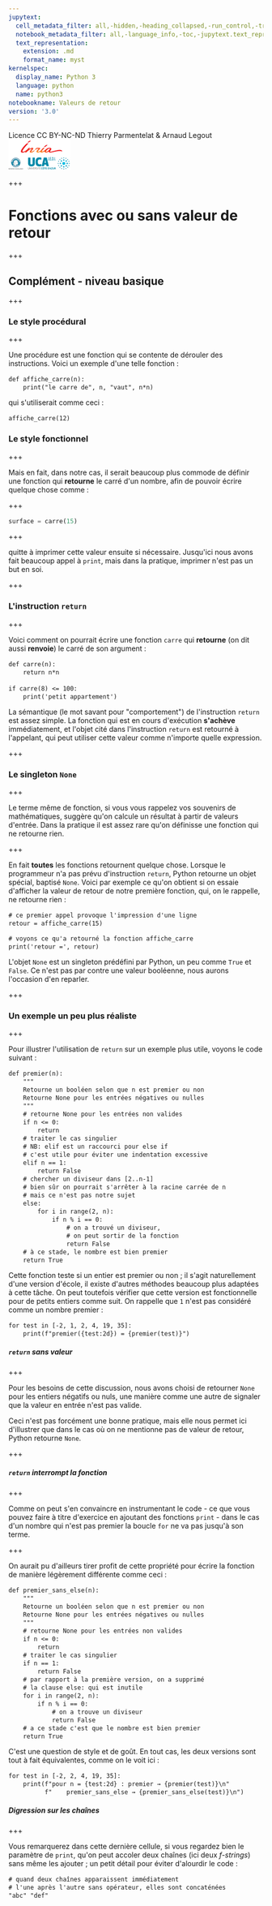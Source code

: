 ```yaml
---
jupytext:
  cell_metadata_filter: all,-hidden,-heading_collapsed,-run_control,-trusted
  notebook_metadata_filter: all,-language_info,-toc,-jupytext.text_representation.jupytext_version,-jupytext.text_representation.format_version
  text_representation:
    extension: .md
    format_name: myst
kernelspec:
  display_name: Python 3
  language: python
  name: python3
notebookname: Valeurs de retour
version: '3.0'
---
```


<div class="licence">
<span>Licence CC BY-NC-ND</span>
<span>Thierry Parmentelat &amp; Arnaud Legout</span>
<span><img src="media/both-logos-small-alpha.png" /></span>
</div>

+++

# Fonctions avec ou sans valeur de retour

+++

## Complément - niveau basique

+++

### Le style procédural

+++

Une procédure est une fonction qui se contente de dérouler des instructions. Voici un exemple d'une telle fonction :

```{code-cell}
def affiche_carre(n):
    print("le carre de", n, "vaut", n*n)
```

qui s'utiliserait comme ceci :

```{code-cell}
affiche_carre(12)
```

### Le style fonctionnel

+++

Mais en fait, dans notre cas, il serait beaucoup plus commode de définir une fonction qui **retourne** le carré d'un nombre, afin de pouvoir écrire quelque chose comme :

+++

```python
surface = carre(15)
```

+++

quitte à imprimer cette valeur ensuite si nécessaire. Jusqu'ici nous avons fait beaucoup appel à `print`, mais dans la pratique, imprimer n'est pas un but en soi.

+++

### L'instruction `return`

+++

Voici comment on pourrait écrire une fonction `carre` qui **retourne** (on dit aussi **renvoie**) le carré de son argument :

```{code-cell}
def carre(n):
    return n*n

if carre(8) <= 100:
    print('petit appartement')
```

La sémantique (le mot savant pour "comportement") de l'instruction `return` est assez simple. La fonction qui est en cours d'exécution **s'achève** immédiatement, et l'objet cité dans l'instruction `return` est retourné à l'appelant, qui peut utiliser cette valeur comme n'importe quelle expression.

+++

### Le singleton `None`

+++

Le terme même de fonction, si vous vous rappelez vos souvenirs de mathématiques, suggère qu'on calcule un résultat à partir de valeurs d'entrée. Dans la pratique il est assez rare qu'on définisse une fonction qui ne retourne rien.

+++

En fait **toutes** les fonctions retournent quelque chose. Lorsque le programmeur n'a pas prévu d'instruction `return`, Python retourne un objet spécial, baptisé `None`. Voici par exemple ce qu'on obtient si on essaie d'afficher la valeur de retour de notre première fonction, qui, on le rappelle, ne retourne rien :

```{code-cell}
# ce premier appel provoque l'impression d'une ligne
retour = affiche_carre(15)
```

```{code-cell}
# voyons ce qu'a retourné la fonction affiche_carre
print('retour =', retour)
```

L'objet `None` est un singleton prédéfini par Python, un peu comme `True` et `False`. Ce n'est pas par contre une valeur booléenne, nous aurons l'occasion d'en reparler.

+++

### Un exemple un peu plus réaliste

+++

Pour illustrer l'utilisation de `return` sur un exemple plus utile, voyons le code suivant :

```{code-cell}
def premier(n):
    """
    Retourne un booléen selon que n est premier ou non
    Retourne None pour les entrées négatives ou nulles
    """
    # retourne None pour les entrées non valides
    if n <= 0:
        return
    # traiter le cas singulier
    # NB: elif est un raccourci pour else if
    # c'est utile pour éviter une indentation excessive
    elif n == 1:
        return False
    # chercher un diviseur dans [2..n-1]
    # bien sûr on pourrait s'arrêter à la racine carrée de n
    # mais ce n'est pas notre sujet
    else:
        for i in range(2, n):
            if n % i == 0:
                # on a trouvé un diviseur,
                # on peut sortir de la fonction
                return False
    # à ce stade, le nombre est bien premier
    return True
```

Cette fonction teste si un entier est premier ou non ; il s'agit naturellement d'une version d'école, il existe  d'autres méthodes beaucoup plus adaptées à cette tâche. On peut toutefois vérifier que cette version est fonctionnelle pour de petits entiers comme suit. On rappelle que `1` n'est pas considéré comme un nombre premier :

```{code-cell}
for test in [-2, 1, 2, 4, 19, 35]:
    print(f"premier({test:2d}) = {premier(test)}")
```

##### `return` sans valeur

+++

Pour les besoins de cette discussion, nous avons choisi de retourner `None` pour les entiers négatifs ou nuls, une manière comme une autre de signaler que la valeur en entrée n'est pas valide.

Ceci n'est pas forcément une bonne pratique, mais elle nous permet ici d'illustrer que dans le cas où on ne mentionne pas de valeur de retour, Python retourne `None`.

+++

##### `return` interrompt la fonction

+++

Comme on peut s'en convaincre en instrumentant le code - ce que vous pouvez faire à titre d'exercice en ajoutant des fonctions `print` - dans le cas d'un nombre qui n'est pas premier la boucle `for` ne va pas jusqu'à son terme.

+++

On aurait pu d'ailleurs tirer profit de cette propriété pour écrire la fonction de manière légèrement différente comme ceci :

```{code-cell}
def premier_sans_else(n):
    """
    Retourne un booléen selon que n est premier ou non
    Retourne None pour les entrées négatives ou nulles
    """
    # retourne None pour les entrées non valides
    if n <= 0:
        return
    # traiter le cas singulier
    if n == 1:
        return False
    # par rapport à la première version, on a supprimé
    # la clause else: qui est inutile
    for i in range(2, n):
        if n % i == 0:
            # on a trouve un diviseur
            return False
    # a ce stade c'est que le nombre est bien premier
    return True
```

C'est une question de style et de goût. En tout cas, les deux versions sont tout à fait équivalentes, comme on le voit ici :

```{code-cell}
for test in [-2, 2, 4, 19, 35]:
    print(f"pour n = {test:2d} : premier → {premier(test)}\n"
          f"    premier_sans_else → {premier_sans_else(test)}\n")
```

##### Digression sur les chaînes

+++

Vous remarquerez dans cette dernière cellule, si vous regardez bien le paramètre de `print`,  qu'on peut accoler deux chaînes (ici deux *f-strings*) sans même les ajouter ; un petit détail pour éviter d'alourdir le code :

```{code-cell}
# quand deux chaînes apparaissent immédiatement
# l'une après l'autre sans opérateur, elles sont concaténées
"abc" "def"
```
